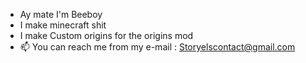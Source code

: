 - Ay mate I'm Beeboy
- I make minecraft shit
- I make Custom origins for the origins mod
- 📫 You can reach me from my e-mail : Storyelscontact@gmail.com

<!---
BeeboyStory/BeeboyStory is a ✨ special ✨ repository because its `README.md` (this file) appears on your GitHub profile.
You can click the Preview link to take a look at your changes.
--->
